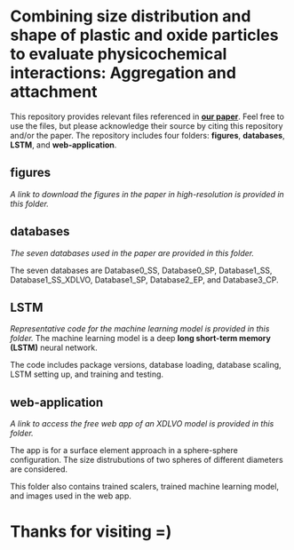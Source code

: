 # Combining size distribution and shape of plastic and oxide particles to evaluate physicochemical interactions: Aggregation and attachment

This repository provides relevant files referenced in **[our paper](https://www.sciencedirect.com/science/article/pii/S0304389425002973)**. Feel free to use the files, but please acknowledge their source by citing this repository and/or the paper.
The repository includes four folders: **figures**, **databases**, **LSTM**, and **web-application**.

## figures

*A link to download the figures in the paper in high-resolution is provided in this folder.*

## databases

*The seven databases used in the paper are provided in this folder.*

The seven databases are Database0_SS, Database0_SP, Database1_SS, Database1_SS_XDLVO, Database1_SP, Database2_EP, and Database3_CP.

## LSTM

*Representative code for the machine learning model is provided in this folder.* The machine learning model is a deep **long short-term memory (LSTM)** neural network.

The code includes package versions, database loading, database scaling, LSTM setting up, and training and testing.

## web-application

*A link to access the free web app of an XDLVO model is provided in this folder.*

The app is for a surface element approach in a sphere-sphere configuration. The size distrubutions of two spheres of different diameters are considered.

This folder also contains trained scalers, trained machine learning model, and images used in the web app.

# Thanks for visiting =)

